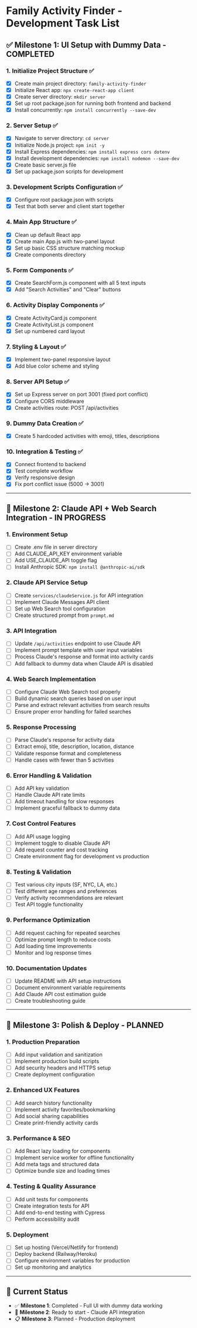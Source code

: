 # Family Activity Finder - Development Task List

## ✅ Milestone 1: UI Setup with Dummy Data - COMPLETED

### 1. Initialize Project Structure ✅
- [x] Create main project directory: `family-activity-finder`
- [x] Initialize React app: `npx create-react-app client`
- [x] Create server directory: `mkdir server`
- [x] Set up root package.json for running both frontend and backend
- [x] Install concurrently: `npm install concurrently --save-dev`

### 2. Server Setup ✅
- [x] Navigate to server directory: `cd server`
- [x] Initialize Node.js project: `npm init -y`
- [x] Install Express dependencies: `npm install express cors dotenv`
- [x] Install development dependencies: `npm install nodemon --save-dev`
- [x] Create basic server.js file
- [x] Set up package.json scripts for development

### 3. Development Scripts Configuration ✅
- [x] Configure root package.json with scripts
- [x] Test that both server and client start together

### 4. Main App Structure ✅
- [x] Clean up default React app
- [x] Create main App.js with two-panel layout
- [x] Set up basic CSS structure matching mockup
- [x] Create components directory

### 5. Form Components ✅
- [x] Create SearchForm.js component with all 5 text inputs
- [x] Add "Search Activities" and "Clear" buttons

### 6. Activity Display Components ✅
- [x] Create ActivityCard.js component
- [x] Create ActivityList.js component
- [x] Set up numbered card layout

### 7. Styling & Layout ✅
- [x] Implement two-panel responsive layout
- [x] Add blue color scheme and styling

### 8. Server API Setup ✅
- [x] Set up Express server on port 3001 (fixed port conflict)
- [x] Configure CORS middleware
- [x] Create activities route: POST /api/activities

### 9. Dummy Data Creation ✅
- [x] Create 5 hardcoded activities with emoji, titles, descriptions

### 10. Integration & Testing ✅
- [x] Connect frontend to backend
- [x] Test complete workflow
- [x] Verify responsive design
- [x] Fix port conflict issue (5000 → 3001)

---

## 🔧 Milestone 2: Claude API + Web Search Integration - IN PROGRESS

### 1. Environment Setup
- [ ] Create .env file in server directory
- [ ] Add CLAUDE_API_KEY environment variable
- [ ] Add USE_CLAUDE_API toggle flag
- [ ] Install Anthropic SDK: `npm install @anthropic-ai/sdk`

### 2. Claude API Service Setup
- [ ] Create `services/claudeService.js` for API integration
- [ ] Implement Claude Messages API client
- [ ] Set up Web Search tool configuration
- [ ] Create structured prompt from `prompt.md`

### 3. API Integration
- [ ] Update `/api/activities` endpoint to use Claude API
- [ ] Implement prompt template with user input variables
- [ ] Process Claude's response and format into activity cards
- [ ] Add fallback to dummy data when Claude API is disabled

### 4. Web Search Implementation
- [ ] Configure Claude Web Search tool properly
- [ ] Build dynamic search queries based on user input
- [ ] Parse and extract relevant activities from search results
- [ ] Ensure proper error handling for failed searches

### 5. Response Processing
- [ ] Parse Claude's response for activity data
- [ ] Extract emoji, title, description, location, distance
- [ ] Validate response format and completeness
- [ ] Handle cases with fewer than 5 activities

### 6. Error Handling & Validation
- [ ] Add API key validation
- [ ] Handle Claude API rate limits
- [ ] Add timeout handling for slow responses
- [ ] Implement graceful fallback to dummy data

### 7. Cost Control Features
- [ ] Add API usage logging
- [ ] Implement toggle to disable Claude API
- [ ] Add request counter and cost tracking
- [ ] Create environment flag for development vs production

### 8. Testing & Validation
- [ ] Test various city inputs (SF, NYC, LA, etc.)
- [ ] Test different age ranges and preferences
- [ ] Verify activity recommendations are relevant
- [ ] Test API toggle functionality

### 9. Performance Optimization
- [ ] Add request caching for repeated searches
- [ ] Optimize prompt length to reduce costs
- [ ] Add loading time improvements
- [ ] Monitor and log response times

### 10. Documentation Updates
- [ ] Update README with API setup instructions
- [ ] Document environment variable requirements
- [ ] Add Claude API cost estimation guide
- [ ] Create troubleshooting guide

---

## 🚀 Milestone 3: Polish & Deploy - PLANNED

### 1. Production Preparation
- [ ] Add input validation and sanitization
- [ ] Implement production build scripts
- [ ] Add security headers and HTTPS setup
- [ ] Create deployment configuration

### 2. Enhanced UX Features
- [ ] Add search history functionality
- [ ] Implement activity favorites/bookmarking
- [ ] Add social sharing capabilities
- [ ] Create print-friendly activity cards

### 3. Performance & SEO
- [ ] Add React lazy loading for components
- [ ] Implement service worker for offline functionality
- [ ] Add meta tags and structured data
- [ ] Optimize bundle size and loading times

### 4. Testing & Quality Assurance
- [ ] Add unit tests for components
- [ ] Create integration tests for API
- [ ] Add end-to-end testing with Cypress
- [ ] Perform accessibility audit

### 5. Deployment
- [ ] Set up hosting (Vercel/Netlify for frontend)
- [ ] Deploy backend (Railway/Heroku)
- [ ] Configure environment variables for production
- [ ] Set up monitoring and analytics

---

## 📝 Current Status
- ✅ **Milestone 1**: Completed - Full UI with dummy data working
- 🔧 **Milestone 2**: Ready to start - Claude API integration
- 📋 **Milestone 3**: Planned - Production deployment